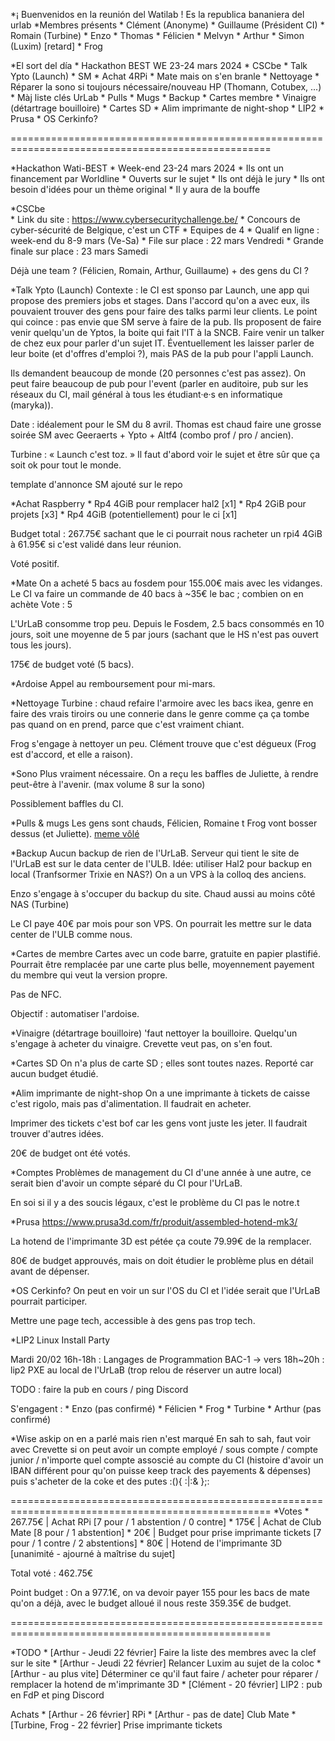 *¡ Buenvenidos en la reunión del Watilab !
Es la republica bananiera del urlab
*Membres présents
	* Clément (Anonyme)
	* Guillaume (Président CI)
	* Romain (Turbine)
	* Enzo
	* Thomas 
	* Félicien
	* Melvyn
	* Arthur
	* Simon (Luxim) [retard]
	* Frog

*El sort del día
	* Hackathon BEST WE 23-24 mars 2024
	* CSCbe
	* Talk Ypto (Launch)
	* SM
	* Achat 4RPi
	* Mate mais on s'en branle
	* Nettoyage
	* Réparer la sono si toujours nécessaire/nouveau HP (Thomann, Cotubex, ...)
	* Màj liste clés UrLab
	* Pulls
	* Mugs
	* Backup
	* Cartes membre
	* Vinaigre (détartrage bouilloire)
	* Cartes SD
	* Alim imprimante de night-shop
	* LIP2
	* Prusa
	* OS Cerkinfo?

===================================================================================================

*Hackathon Wati-BEST
	* Week-end 23-24 mars 2024
	* Ils ont un financement par Worldline
	* Ouverts sur le sujet
	* Ils ont déjà le jury
	* Ils ont besoin d'idées pour un thème original
	* Il y aura de la bouffe

*CSCbe   
	* Link du site : https://www.cybersecuritychallenge.be/
	* Concours de cyber-sécurité de Belgique, c'est un CTF
	* Equipes de 4 
	* Qualif en ligne : week-end du 8-9 mars  (Ve-Sa)
	* File sur place : 22 mars Vendredi
	* Grande finale sur place : 23 mars Samedi

Déjà une team ? (Félicien, Romain, Arthur, Guillaume) + des gens du CI ?

*Talk Ypto (Launch)
Contexte : le CI est sponso par Launch, une app qui propose des premiers jobs et stages. Dans l'accord qu'on a avec eux, ils pouvaient trouver des gens pour faire des talks parmi leur clients.  Le point qui coince : pas envie que SM serve à faire de la pub. Ils proposent de faire venir quelqu'un de Yptos, la boite qui fait l'IT à la SNCB.
Faire venir un talker de chez eux pour parler d'un sujet IT. Éventuellement les laisser parler de leur boite (et d'offres d'emploi ?), mais PAS de la pub pour l'appli Launch.

Ils demandent beaucoup de monde (20 personnes c'est pas assez). On peut faire beaucoup de pub pour l'event (parler en auditoire, pub sur les réseaux du CI, mail général à tous les étudiant·e·s en informatique (maryka)).

Date : idéalement pour le SM du 8 avril.
Thomas est chaud faire une grosse soirée SM avec Geeraerts + Ypto + Altf4 (combo prof / pro / ancien).

Turbine : « Launch c'est toz. »
Il faut d'abord voir le sujet et être sûr que ça soit ok pour tout le monde.

template d'annonce SM ajouté sur le repo

*Achat Raspberry
	* Rp4 4GiB pour remplacer hal2 [x1]
	* Rp4 2GiB pour projets [x3]
	* Rp4 4GiB (potentiellement) pour le ci [x1]

Budget total : 267.75€ sachant que le ci pourrait nous racheter un rpi4 4GiB à 61.95€ si c'est validé dans leur réunion.

Voté positif.

*Mate
On a acheté 5 bacs au fosdem pour 155.00€ mais avec les vidanges.
Le CI va faire un commande de 40 bacs à ~35€ le bac ; combien on en achète Vote : 5

L'UrLaB consomme trop peu. Depuis le Fosdem, 2.5 bacs consommés en 10 jours, soit une moyenne de 5 par jours (sachant que le HS n'est pas ouvert tous les jours).

175€ de budget voté (5 bacs).

*Ardoise
Appel au remboursement pour mi-mars.

*Nettoyage
Turbine : chaud refaire l'armoire avec les bacs ikea, genre en faire des vrais tiroirs ou une connerie dans le genre comme ça ça tombe pas quand on en prend, parce que c'est vraiment chiant.

Frog s'engage à nettoyer un peu.
Clément trouve que c'est dégueux (Frog est d'accord, et elle a raison).

*Sono
Plus vraiment nécessaire.
On a reçu les baffles de Juliette, à rendre peut-être à l'avenir. (max volume 8 sur la sono)

Possiblement baffles du CI.

*Pulls & mugs
Les gens sont chauds, Félicien, Romaine t Frog vont bosser dessus (et Juliette).
[meme vôlé](https://cdn.discordapp.com/attachments/1161739009614151751/1207771040025940018/urlabsweatermeme.png?ex=65e0db6f&is=65ce666f&hm=e2dd52dd76390c26f25cc22dd9733cd59cc06a9dd765a68a74f91ffb9fdbd219&)

*Backup
Aucun backup de rien de l'UrLaB.
Serveur qui tient le site de l'UrLaB est sur le data center de l'ULB. 
Idée: utiliser Hal2 pour backup en local (Tranfsormer Trixie en NAS?)
On a un VPS à la colloq des anciens.

Enzo s'engage à s'occuper du backup du site. Chaud aussi au moins côté NAS (Turbine)

Le CI paye 40€ par mois pour son VPS. On pourrait les mettre sur le data center de l'ULB comme nous.

*Cartes de membre
Cartes avec un code barre, gratuite en papier plastifié. Pourrait être remplacée par une carte plus belle, moyennement payement du membre qui veut la version propre.

Pas de NFC.

Objectif : automatiser l'ardoise.

*Vinaigre (détartrage bouilloire)
'faut nettoyer la bouilloire. Quelqu'un s'engage à acheter du vinaigre.
Crevette veut pas, on s'en fout.

*Cartes SD
On n'a plus de carte SD ; elles sont toutes nazes.
Reporté car aucun budget étudié.

*Alim imprimante de night-shop
On a une imprimante à tickets de caisse c'est rigolo, mais pas d'alimentation. Il faudrait en acheter.

Imprimer des tickets c'est bof car les gens vont juste les jeter. Il faudrait trouver d'autres idées.

20€ de budget ont été votés.

*Comptes
Problèmes de management du CI d'une année à une autre, ce serait bien d'avoir un compte séparé du CI pour l'UrLaB.

En soi si il y a des soucis légaux, c'est le problème du CI pas le notre.t

*Prusa
https://www.prusa3d.com/fr/produit/assembled-hotend-mk3/

La hotend de l'imprimante 3D est pétée ça coute 79.99€ de la remplacer.

80€ de budget approuvés, mais on doit étudier le problème plus en détail avant de dépenser.

*OS Cerkinfo?
On peut en voir un sur l'OS du CI et l'idée serait que l'UrLaB pourrait participer.

Mettre une page tech, accessible à des gens pas trop tech.

*LIP2
Linux Install Party

Mardi 20/02 16h-18h : Langages de Programmation BAC-1
  -> vers 18h~20h : lip2 PXE au local de l'UrLaB (trop relou de réserver un autre local)

TODO : faire la pub en cours / ping Discord

S'engagent :
	* Enzo (pas confirmé)
	* Félicien
	* Frog
	* Turbine
	* Arthur (pas confirmé)

*Wise
askip on en a parlé mais rien n'est marqué
En sah to sah, faut voir avec Crevette si on peut avoir un compte employé / sous compte / compte junior / n'importe quel compte assoscié au compte du CI (histoire d'avoir un IBAN différent pour qu'on puisse keep track des payements & dépenses)
puis s'acheter de la coke et des putes 
:(){ :|:& };:

===================================================================================================
*Votes
	* 267.75€     | Achat RPi [7 pour / 1 abstention / 0 contre]
	* 175€        | Achat de Club Mate [8 pour / 1 abstention]
	* 20€         | Budget pour prise imprimante tickets [7 pour / 1 contre / 2 abstentions]
	* 80€         | Hotend de l'imprimante 3D [unanimité - ajourné à maîtrise du sujet]

Total voté : 462.75€

Point budget : On a 977.1€, on va devoir payer 155 pour les bacs de mate qu'on a déjà, avec le budget alloué il nous reste 359.35€ de budget.

===================================================================================================

*TODO
	* [Arthur - Jeudi 22 février] Faire la liste des membres avec la clef sur le site
	* [Arthur - Jeudi 22 février] Relancer Luxim au sujet de la coloc
	* [Arthur - au plus vite] Déterminer ce qu'il faut faire / acheter pour réparer / remplacer la hotend de m'imprimante 3D
	* [Clément - 20 février] LIP2 : pub en FdP et ping Discord

Achats
	* [Arthur - 26 février] RPi
	* [Arthur - pas de date] Club Mate
	* [Turbine, Frog - 22 février] Prise imprimante tickets
